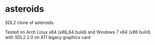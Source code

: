asteroids
=========

SDL2 clone of asteroids.


Tested on Arch Linux x64 (x86_64 build) and Windows 7 x64 (x86 build) with SDL2 2.0 on ATI legacy graphics card
